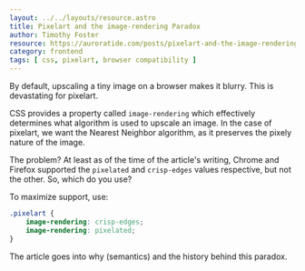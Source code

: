 ```yaml
---
layout: ../../layouts/resource.astro
title: Pixelart and the image-rendering Paradox
author: Timothy Foster
resource: https://auroratide.com/posts/pixelart-and-the-image-rendering-paradox
category: frontend
tags: [ css, pixelart, browser compatibility ]
---
```


By default, upscaling a tiny image on a browser makes it blurry. This is devastating for pixelart.

CSS provides a property called `image-rendering` which effectively determines what algorithm is used to upscale an image. In the case of pixelart, we want the Nearest Neighbor algorithm, as it preserves the pixely nature of the image.

The problem? At least as of the time of the article's writing, Chrome and Firefox supported the `pixelated` and `crisp-edges` values respective, but not the other. So, which do you use?

To maximize support, use:

```css
.pixelart {
    image-rendering: crisp-edges;
    image-rendering: pixelated;
}
```

The article goes into why (semantics) and the history behind this paradox.

